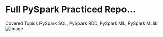 # Full PySpark Practiced Repo...
Covered Topics PySpark SQL, PySpark RDD, PySpark ML, PySpark MLlib
![image](https://user-images.githubusercontent.com/91186184/194712064-97dad532-34e4-4e95-91b8-d296011742ee.png)
